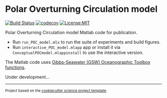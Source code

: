 Polar Overturning Circulation model
==============================
[![Build Status](https://travis-ci.com/ThomasHaine/polar_overturning_circulation_model.svg?branch=master)](https://travis-ci.com/ThomasHaine/polar_overturning_circulation_model)
[![codecov](https://codecov.io/gh/ThomasHaine/polar_overturning_circulation_model/branch/master/graph/badge.svg)](https://codecov.io/gh/ThomasHaine/polar_overturning_circulation_model)
[![License:MIT](https://img.shields.io/badge/License-MIT-lightgray.svg?style=flt-square)](https://opensource.org/licenses/MIT)

Polar Overturning Circulation model Matlab code for publication. 

  * Run `run_POC_model.mlx` to run the suite of experiments and build figures.
  * Run `interactive_POC_model.mlapp` app or install it via `ConceptualPOCmodel.mlappinstall` to use the interactive version.
  
 The Matlab code uses <a target="_blank" href="http://www.teos-10.org/software.htm#1">Gibbs-Seawater (GSW) Oceanographic Toolbox functions</a>.</small></p>
 
 Under development...

--------

<p><small>Project based on the <a target="_blank" href="https://github.com/jbusecke/cookiecutter-science-project">cookiecutter science project template</a>.</small></p>
